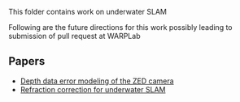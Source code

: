 This folder contains work on underwater SLAM 

Following are the future directions for this work 
possibly leading to submission of pull request at WARPLab

## Papers

* [Depth data error modeling of the ZED camera ](https://ddd.uab.cat/record/190864)
* [Refraction correction for underwater SLAM](https://ieeexplore.ieee.org/abstract/document/8606115) 
